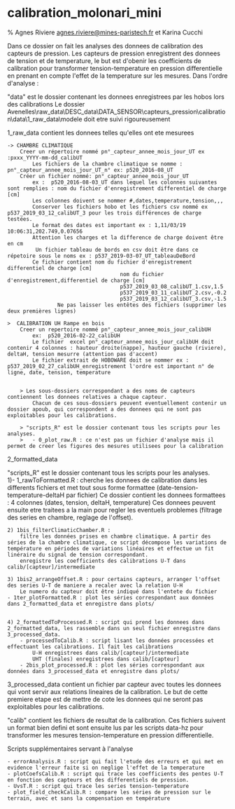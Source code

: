  calibration_molonari_mini
 ==
% Agnes Riviere agnes.riviere@mines-paristech.fr et Karina Cucchi



Dans ce dossier on fait les analyses des donnees de calibration des capteurs de pression. Les capteurs de pression enregistrent des donnees de tension et de temperature, le but est d'obenir les coefficients de calibration pour transformer tension-temperature en pression differentielle en prenant en compte l'effet de la temperature sur les mesures.
Dans l'ordre d'analyse :

"data" est le dossier contenant les donnees enregistrees par les hobos lors des calibrations
Le dossier Avenelles\raw_data\DESC_data\DATA_SENSOR\capteurs_pression\calibration\data\1_raw_data\modele doit etre suivi rigoureusement

1_raw_data contient les donnees telles qu'elles ont ete mesurees

	-> CHAMBRE CLIMATIQUE
		Creer un répertoire nommé pn°_capteur_annee_mois_jour_UT ex :pxxx_YYYY-mm-dd_calibUT
			Les fichiers de la chambre climatique se nomme : pn°_capteur_annee_mois_jour_UT_n° ex: p520_2016-08_UT
		Créer un fichier nommé: pn°_capteur_annee_mois_jour_UT 
			ex :  p520_2016-08-03_UT dans lequel les colonnes suivantes sont remplies : nom du fichier d'enregistrement	differentiel de charge [cm]
			Les colonnes doivent se nommer #,dates,temperature,tension,,,
			Conserver les fichiers hobo et les fichiers csv nommé ex p537_2019_03_12_calibUT_3 pour les trois différences de charge testées.
			Le format des dates est important ex : 1,11/03/19 10:06:31,202.749,0.07656
			Attention les charges et la difference de charge doivent être en cm
			 Un fichier tableau de bords en csv doit être dans ce répetoire sous le noms ex : p537_2019-03-07_UT_tableauDeBord
			Ce fichier contient nom du fichier d'enregistrement	differentiel de charge [cm]
										nom du fichier d'enregistrement,differentiel de charge [cm]
										p537_2019_03_08_calibUT_1.csv,1.5
										p537_2019_03_11_calibUT_2.csv,-0.2
										p537_2019_03_12_calibUT_3.csv,-1.5
					Ne pas laisser les entêtes des fichiers (supprimer les deux premières lignes)

	>  CALIBRATION UH Rampe en bois
		Creer un repertoire nommé pn°_capteur_annee_mois_jour_calibUH 
			ex:  p520_2016-02-22_calibUH
			Le fichier 	excel pn°_capteur_annee_mois_jour_calibUH doit contenir 4 colonnes : hauteur droite(nappe), hauteur gauche (riviere), deltaH, tension mesurre (attention pas d'accent)
	  		Le fichier extrait de HOBOWARE doit se nommer ex : p537_2019_02_27_calibUH_enregistrement l'ordre est important n° de ligne, date, tension, temperature		
			
			
		> Les sous-dossiers correspondant a des noms de capteurs contiennent les donnees relatives a chaque capteur.
			Chacun de ces sous-dossiers peuvent eventuellement contenir un dossier apoub, qui correspondent a des donnees qui ne sont pas exploitables pour les calibrations.
			
		> "scripts_R" est le dossier contenant tous les scripts pour les analyses.	
		>	- 0_plot_raw.R : ce n'est pas un fichier d'analyse mais il permet de creer les figures des mesures utilisees pour la calibration	




2_formatted_data

"scripts_R" est le dossier contenant tous les scripts pour les analyses.	
	1)- 1_rawToFormatted.R : cherche les donnees de calibration dans les differents fichiers et met tout sous forme formattee (date-tension-temperature-deltaH par fichier)
		Ce dossier contient les donnees formattees : 4 colonnes (dates, tension, deltaH, temperature)
		Ces donnees peuvent ensuite etre traitees a la main pour regler les eventuels problemes (filtrage des series en chambre, reglage de l'offset).

	2) 1bis_filterClimaticChamber.R : 
		filtre les données prises en chambre climatique. A partir des séries de la chambre climatique, ce script décompose les variations de température en périodes de variations linéaires et effectue un fit linéraire du signal de tension correspondant.
		enregistre les coefficients des calibrations U-T dans calib/[capteur]/intermediate
	
	3) 1bis2_arrangeOffset.R : pour certains capteurs, arranger l'offset des series U-T de maniere a recaler avec la relation U-H
        Le numero du capteur doit être indiqué dans l'entete du fichier
	- 1ter_plotFormatted.R : plot les séries correspondant aux données dans 2_formatted_data et enregistre dans plots/
	
	
	4) 2_formattedToProcessed.R : script qui prend les donnees dans 2_formatted_data, les rassemble dans un seul fichier enregistre dans 3_processed_data.
		- processedToCalib.R : script lisant les données processées et effectuant les calibrations. Il fait les calibrations 
			U-H enregistrees dans calib/[capteur]/intermediate
			UHT (finales) enregistrees dans calib/[capteur]
		- 2bis_plot_processed.R : plot les séries correspondant aux données dans 3_processed_data et enregistre dans plots/
	
	
3_processed_data contient un fichier par capteur avec toutes les donnees qui vont servir aux relations lineaires de la calibration.
	Le but de cette premiere etape est de mettre de cote les donnees qui ne seront pas exploitables pour les calibrations.

	

"calib" contient les fichiers de resultat de la calibration. Ces fichiers suivent un format bien defini et sont ensuite lus par les scripts data-hz pour transformer les mesures tension-temperature en pression differentielle.







Scripts supplémentaires servant à l'analyse

	- errorAnalysis.R : script qui fait l'etude des erreurs et qui met en evidence l'erreur faite si on neglige l'effet de la temperature
	- plotCoefsCalib.R : script qui trace les coefficients des pentes U-T en fonction des capteurs et des differentiels de pression.	
	- UvsT.R : script qui trace les series tension-temperature
	- plot_field_checkCalib.R : compare les séries de pression sur le terrain, avec et sans la compensation en température
	

